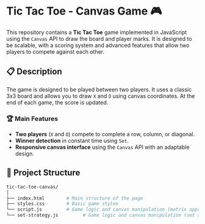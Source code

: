 # Tic Tac Toe - Canvas Game 🎮
This repository contains a **Tic Tac Toe** game implemented in JavaScript using the `Canvas` API to draw the board and player marks. It is designed to be scalable, with a scoring system and advanced features that allow two players to compete against each other.

## 📋 Description

The game is designed to be played between two players. It uses a classic 3x3 board and allows you to draw `X` and `O` using canvas coordinates. At the end of each game, the score is updated.

### 🏆 Main Features
- **Two players** (`X` and `O`) compete to complete a row, column, or diagonal.
- **Winner detection** in constant time using `Set`.
- **Responsive canvas interface** using the `Canvas` API with an adaptable design.

## 📂 Project Structure

```bash
tic-tac-toe-canvas/
│
├── index.html        # Main structure of the page
├── styles.css        # Basic game styles
└── script.js         # Game logic and canvas manipulation (matrix approach)
└── set-strategy.js         # Game logic and canvas manipulation (set approach)
```
